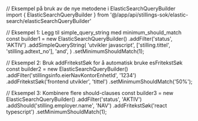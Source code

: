 // Eksempel på bruk av de nye metodene i ElasticSearchQueryBuilder
import { ElasticSearchQueryBuilder } from '@/app/api/stillings-sok/elastic-search/elasticSearchQueryBuilder'

// Eksempel 1: Legg til simple_query_string med minimum_should_match
const builder1 = new ElasticSearchQueryBuilder()
.addFilter('status', 'AKTIV')
.addSimpleQueryString(
'utvikler javascript',
['stilling.tittel', 'stilling.adtext_no'],
'and',
)
.setMinimumShouldMatch(1);

// Eksempel 2: Bruk addFritekstSøk for å automatisk bruke esFritekstSøk
const builder2 = new ElasticSearchQueryBuilder()
.addFilter('stillingsinfo.eierNavKontorEnhetId', '1234')
.addFritekstSøk('frontend utvikler', 'tittel')
.setMinimumShouldMatch('50%');

// Eksempel 3: Kombinere flere should-clauses
const builder3 = new ElasticSearchQueryBuilder()
.addFilter('status', 'AKTIV')
.addShould('stilling.employer.name', 'NAV')
.addFritekstSøk('react typescript')
.setMinimumShouldMatch(1);
